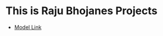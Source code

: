 # This is Raju Bhojanes Projects
- [Model Link](https://app.eraser.io/workspace/YtPqZ1VogxGy1jzIDkzj) 
